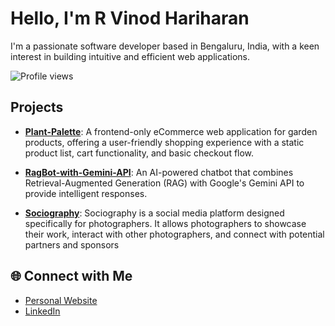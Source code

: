 # Hello, I'm R Vinod Hariharan

I'm a passionate software developer based in Bengaluru, India, with a keen interest in building intuitive and efficient web applications.

![Profile views](https://komarev.com/ghpvc/?username=YOUR_USERNAME&color=green)

## Projects

* **[Plant-Palette](https://github.com/Vinodhariharan/Plant-Palette)**: A frontend-only eCommerce web application for garden products, offering a user-friendly shopping experience with a static product list, cart functionality, and basic checkout flow.

* **[RagBot-with-Gemini-API](https://github.com/Vinodhariharan/RagBot-with-Gemini-API)**: An AI-powered chatbot that combines Retrieval-Augmented Generation (RAG) with Google's Gemini API to provide intelligent responses.

* **[Sociography](https://github.com/Vinodhariharan/Sociography)**: Sociography is a social media platform designed specifically for photographers. It allows photographers to showcase their work, interact with other photographers, and connect with potential partners and sponsors

## 🌐 Connect with Me

* [Personal Website](https://vinodhariharan.vercel.app/)
* [LinkedIn](https://www.linkedin.com/in/vinodhariharan-ravi)

